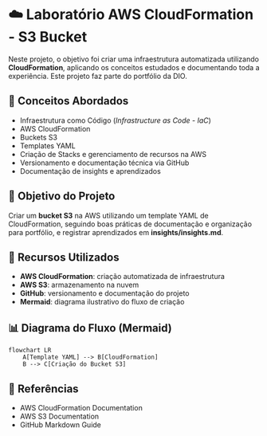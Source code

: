 # ☁️ Laboratório AWS CloudFormation - S3 Bucket

Neste projeto, o objetivo foi criar uma infraestrutura automatizada utilizando **CloudFormation**, aplicando os conceitos estudados e documentando toda a experiência. Este projeto faz parte do portfólio da DIO.


## 🧠 Conceitos Abordados

- Infraestrutura como Código (*Infrastructure as Code - IaC*)  
- AWS CloudFormation  
- Buckets S3  
- Templates YAML  
- Criação de Stacks e gerenciamento de recursos na AWS  
- Versionamento e documentação técnica via GitHub  
- Documentação de insights e aprendizados



## 📌 Objetivo do Projeto

Criar um **bucket S3** na AWS utilizando um template YAML de CloudFormation, seguindo boas práticas de documentação e organização para portfólio, e registrar aprendizados em **insights/insights.md**.



## 🔧 Recursos Utilizados

- **AWS CloudFormation**: criação automatizada de infraestrutura  
- **AWS S3**: armazenamento na nuvem  
- **GitHub**: versionamento e documentação do projeto  
- **Mermaid**: diagrama ilustrativo do fluxo de criação  



## 📊 Diagrama do Fluxo (Mermaid)

```mermaid
flowchart LR
    A[Template YAML] --> B[CloudFormation]
    B --> C[Criação do Bucket S3]
```

## 📎 Referências

- AWS CloudFormation Documentation
- AWS S3 Documentation
- GitHub Markdown Guide